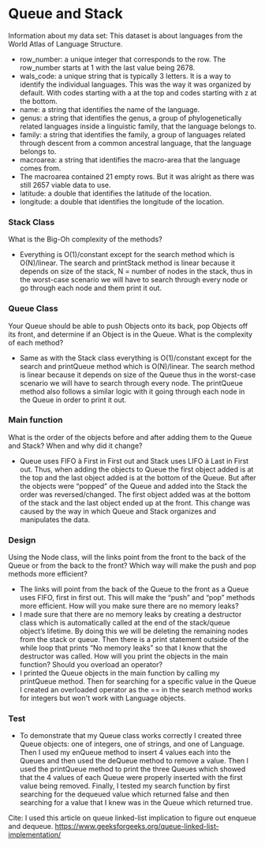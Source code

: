 # Queue and Stack

Information about my data set: This dataset is about languages from the World Atlas of Language
Structure.

- row_number: a unique integer that corresponds to the row. The row_number starts at 1
with the last value being 2678.
- wals_code: a unique string that is typically 3 letters. It is a way to identify the individual
languages. This was the way it was organized by default. With codes starting with a at the
top and codes starting with z at the bottom.
- name: a string that identifies the name of the language.
- genus: a string that identifies the genus, a group of phylogenetically related languages
inside a linguistic family, that the language belongs to.
- family: a string that identifies the family, a group of languages related through descent
from a common ancestral language, that the language belongs to.
- macroarea: a string that identifies the macro-area that the language comes from.
- The macroarea contained 21 empty rows. But it was alright as there was still 2657
viable data to use.
- latitude: a double that identifies the latitude of the location.
- longitude: a double that identifies the longitude of the location.

### Stack Class
What is the Big-Oh complexity of the methods?
- Everything is O(1)/constant except for the search method which is O(N)/linear. The search
and printStack method is linear because it depends on size of the stack, N = number of nodes in
the stack, thus in the worst-case scenario we will have to search through every node or go
through each node and them print it out.

### Queue Class
Your Queue should be able to push Objects onto its back, pop Objects off its front, and determine
if an Object is in the Queue. What is the complexity of each method?
- Same as with the Stack class everything is O(1)/constant except for the search and
printQueue method which is O(N)/linear. The search method is linear because it depends on
size of the Queue thus in the worst-case scenario we will have to search through every node.
The printQueue method also follows a similar logic with it going through each node in the
Queue in order to print it out.

### Main function
What is the order of the objects before and after adding them to the Queue and Stack? When
and why did it change?
- Queue uses FIFO à First in First out and Stack uses LIFO à Last in First out. Thus, when
adding the objects to Queue the first object added is at the top and the last object added is
at the bottom of the Queue. But after the objects were “popped” of the Queue and added
into the Stack the order was reversed/changed. The first object added was at the bottom of
the stack and the last object ended up at the front. This change was caused by the way in
which Queue and Stack organizes and manipulates the data.

### Design
Using the Node class, will the links point from the front to the back of the Queue or from the
back to the front? Which way will make the push and pop methods more efficient?
- The links will point from the back of the Queue to the front as a Queue uses FIFO, first in
first out. This will make the “push” and “pop” methods more efficient.
How will you make sure there are no memory leaks?
- I made sure that there are no memory leaks by creating a destructor class which is
automatically called at the end of the stack/queue object’s lifetime. By doing this we will be
deleting the remaining nodes from the stack or queue. Then there is a print statement
outside of the while loop that prints “No memory leaks” so that I know that the destructor
was called.
How will you print the objects in the main function? Should you overload an operator?
- I printed the Queue objects in the main function by calling my printQueue method. Then for
searching for a specific value in the Queue I created an overloaded operator as the == in the
search method works for integers but won't work with Language objects.

### Test 
- To demonstrate that my Queue class works correctly I created three Queue objects: one of
integers, one of strings, and one of Language. Then I used my enQueue method to insert 4
values each into the Queues and then used the deQueue method to remove a value. Then I
used the printQueue method to print the three Queues which showed that the 4 values of
each Queue were properly inserted with the first value being removed. Finally, I tested my
search function by first searching for the dequeued value which returned false and then
searching for a value that I knew was in the Queue which returned true.

Cite:
I used this article on queue linked-list implication to figure out enqueue and dequeue.
https://www.geeksforgeeks.org/queue-linked-list-implementation/
